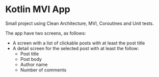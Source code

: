 
Kotlin MVI App
==============

Small project using Clean Architecture, MVI, Coroutines and Unit tests.

The app have two screens, as follows:

- A screen with a list of clickable posts with at least the post title
- A detail screen for the selected post with at least the follow:
    - Post title
    - Post body
    - Author name
    - Number of comments

